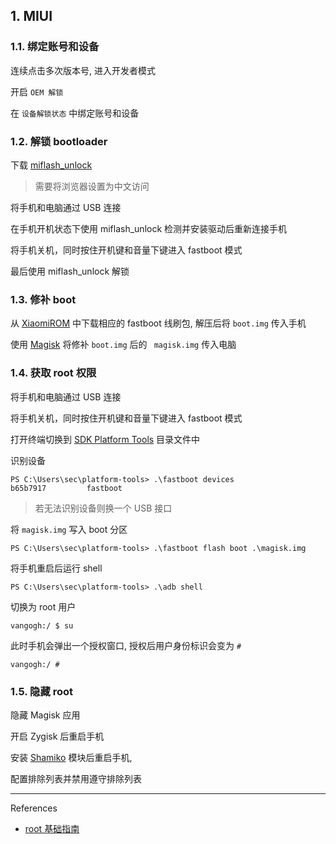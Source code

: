 ## 1. MIUI

### 1.1. 绑定账号和设备

连续点击多次版本号, 进入开发者模式

开启 `OEM 解锁` 

在 `设备解锁状态` 中绑定账号和设备

### 1.2. 解锁 bootloader

下载 [miflash_unlock](https://www.miui.com/unlock/index.html) 

> 需要将浏览器设置为中文访问

将手机和电脑通过 USB 连接

在手机开机状态下使用 miflash_unlock 检测并安装驱动后重新连接手机

将手机关机，同时按住开机键和音量下键进入 fastboot 模式

最后使用 miflash_unlock 解锁

### 1.3. 修补 boot

从 [XiaomiROM](https://xiaomirom.com/series/) 中下载相应的 fastboot 线刷包, 解压后将 `boot.img` 传入手机

使用 [Magisk](https://github.com/topjohnwu/Magisk) 将修补 `boot.img` 后的 ` magisk.img` 传入电脑

### 1.4. 获取 root 权限

将手机和电脑通过 USB 连接

将手机关机，同时按住开机键和音量下键进入 fastboot 模式

打开终端切换到 [SDK Platform Tools](https://developer.android.com/tools/releases/platform-tools) 目录文件中

识别设备

```
PS C:\Users\sec\platform-tools> .\fastboot devices
b65b7917         fastboot
```

> 若无法识别设备则换一个 USB 接口

将 `magisk.img` 写入 boot 分区

```
PS C:\Users\sec\platform-tools> .\fastboot flash boot .\magisk.img
```

将手机重启后运行 shell

```
PS C:\Users\sec\platform-tools> .\adb shell
```

切换为 root 用户

```
vangogh:/ $ su
```

此时手机会弹出一个授权窗口, 授权后用户身份标识会变为 `#` 

```
vangogh:/ #
```

### 1.5. 隐藏 root

隐藏 Magisk 应用

开启 Zygisk 后重启手机

安装 [Shamiko](https://github.com/LSPosed/LSPosed.github.io/releases) 模块后重启手机,

配置排除列表并禁用遵守排除列表

---

References

- [root 基础指南](https://www.bilibili.com/video/BV1BY4y1H7Mc/?spm_id_from=333.1387.favlist.content.click&vd_source=2dcc7806c9580af60063ca1edb63852d)


